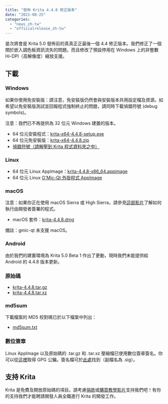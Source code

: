 ```yaml
---
title: "發佈 Krita 4.4.8 修正版本"
date: "2021-08-25"
categories: 
  - "news_zh-tw"
  - "officialrelease_zh-tw"
---
```


是次將會是 Krita 5.0 發佈前的真真正正最後一個 4.4 修正版本。我們修正了一個關於嵌入調色板資訊流失的問題，而且修改了預設停用在 Windows 上的非整數 Hi-DPI（高解像度）縮放支援。

## 下載

### Windows

如果你使用免安裝版：請注意，免安裝版仍然會與安裝版本共用設定檔及資源。如希望以免安裝版測試並回報程式強制終止的問題，請同時下載偵錯符號 (debug symbols)。

注意：我們已不再提供為 32 位元 Windows 建置的版本。

- 64 位元安裝程式：[krita-x64-4.4.8-setup.exe](https://download.kde.org/stable/krita/4.4.8/krita-x64-4.4.8-setup.exe)
- 64 位元免安裝版：[krita-x64-4.4.8.zip](https://download.kde.org/stable/krita/4.4.8/krita-x64-4.4.8.zip)
- [偵錯符號（請解壓到 Krita 程式資料夾之中）](https://download.kde.org/stable/krita/4.4.8/krita-x64-4.4.8-dbg.zip)

### Linux

- 64 位元 Linux AppImage：[krita-4.4.8-x86_64.appimage](https://download.kde.org/stable/krita/4.4.8/krita-4.4.8-x86_64.appimage)
- 64 位元 Linux [G'Mic-Qt 外掛程式 AppImage](https://download.kde.org/stable/krita/4.4.8/gmic_krita_qt-x86_64.appimage)

### macOS

注意：如果你正在使用 macOS Sierra 或 High Sierra，請參見[這部影片](https://www.youtube.com/watch?v=3py0kgq95Hk)了解如何執行由開發者簽署的程式。

- macOS 套件：[krita-4.4.8.dmg](https://download.kde.org/stable/krita/4.4.8/krita-4.4.8.dmg)

備註：gmic-qt 未支援 macOS。

### Android

由於我們的建置環境為 Krita 5.0 Beta 1 作出了更動，現時我們未能提供給 Android 的 4.4.8 版本更新。

### 原始碼

- [krita-4.4.8.tar.gz](https://download.kde.org/stable/krita/4.4.8/krita-4.4.8.tar.gz)
- [krita-4.4.8.tar.xz](https://download.kde.org/stable/krita/4.4.8/krita-4.4.8.tar.xz)

### md5sum

下載檔案的 MD5 校對碼已於以下檔案中列出：

- [md5sum.txt](https://download.kde.org/stable/krita/4.4.8/md5sum.txt)

### 數位簽章

Linux AppImage 以及原始碼的 .tar.gz 和 .tar.xz 壓縮檔已使用數位簽章簽名。你可以從[這裡](https://files.kde.org/krita/4DA79EDA231C852B)取得 GPG 公鑰。簽名檔可於[此處](https://download.kde.org/stable/krita/4.4.8/)找到（副檔名為 .sig）。

## 支持 Krita

Krita 是免費及開放原始碼的項目。請考慮[捐款](https://fund.krita.org)或[購買教學影片](https://krita.org/en/shop/)支持我們吧！有你的支持我們才能聘請開發人員全職進行 Krita 的開發工作。
